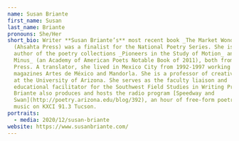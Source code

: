 ```yaml
---
name: Susan Briante
first_name: Susan
last_name: Briante
pronouns: She/Her
short_bio: Writer **Susan Briante’s** most recent book _The Market Wonders_
  (Ahsahta Press) was a finalist for the National Poetry Series. She is also the
  author of the poetry collections _Pioneers in the Study of Motion_ and _Utopia
  Minus_ (an Academy of American Poets Notable Book of 2011), both from Ahsahta
  Press. A translator, she lived in Mexico City from 1992-1997 working for the
  magazines Artes de México and Mandorla. She is a professor of creative writing
  at the University of Arizona. She serves as the faculty liaison and
  educational facilitator for the Southwest Field Studies in Writing Program.
  Briante also produces and hosts the radio program [Speedway and
  Swan](http://poetry.arizona.edu/blog/392), an hour of free-form poetry and
  music on KXCI 91.3 Tucson.
portraits:
  - media: 2020/12/susan-briante
website: https://www.susanbriante.com/
---
```

